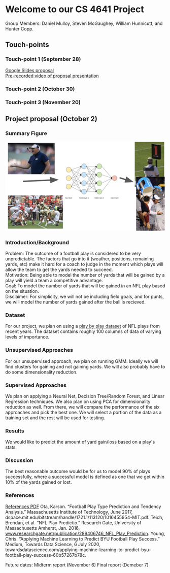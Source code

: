# Welcome to our CS 4641 Project
Group Members:
Daniel Mulloy, Steven McGaughey, William Hunnicutt, and Hunter Copp.

## Touch-points
### Touch-point 1 (September 28)
[Google Slides proposal](https://docs.google.com/presentation/d/1lqc4cYwl3FGDUaEJnqRbJutyHcS9bqcUW0vrNTv1BoU/edit?usp=sharing)  
[Pre-recorded video of proposal presentation](assets/proposal.mp4)

### Touch-point 2 (October 30)


### Touch-point 3 (November 20)

## Project proposal (October 2)

### Summary Figure
![Infographic](./assets/infographic.png)

### Introduction/Background
Problem: The outcome of a football play is considered to be very unpredictable. The factors that go into it (weather, positions, remaining yards, etc) make it hard for a coach to judge in the moment which plays will allow the team to get the yards needed to succeed.  
Motivation: Being able to model the number of yards that will be gained by a play will yield a team a competitive advantage.  
Goal: To model the number of yards that will be gained in an NFL play based on the situation.  
Disclaimer: For simplicity, we will not be including field goals, and for punts, we will model the number of yards gained after the ball is recieved.

### Dataset 
For our project, we plan on using a [play by play dataset](https://www.kaggle.com/maxhorowitz/nflplaybyplay2009to2016) of NFL plays from recent years. The dataset contains roughly 100 columns of data of varying levels of importance.

### Unsupervised Approaches
For our unsupervised approach, we plan on running GMM. Ideally we will find clusters for gaining and not gaining yards. We will also probably have to do some dimensionality reduction.

### Supervised Approaches
We plan on applying a Neural Net, Decision Tree/Random Forest, and Linear Regression techniques. We also plan on using PCA for dimensionality reduction as well. From there, we will compare the performance of the six approaches and pick the best one. We will select a portion of the data as a training set and the rest will be used for testing. 

### Results
We would like to predict the amount of yard gain/loss based on a play's stats.

### Discussion
The best reasonable outcome would be for us to model 90% of plays successfully, where a successful model is defined as one that we get within 10% of the yards gained or lost.

### References
[References PDF](assets/references.pdf)
Ota, Karson. “Football Play Type Prediction and Tendency Analysis.” Massachusetts Institute of Technology, June 2017, dspace.mit.edu/bitstream/handle/1721.1/113120/1016455954-MIT.pdf. 
Teich, Brendan, et al. “NFL Play Predictio.” Research Gate, University of Massachusetts Amherst, Jan. 2016, www.researchgate.net/publication/289406746_NFL_Play_Prediction. 
Young, Chris. “Applying Machine Learning to Predict BYU Football Play Success.” Medium, Towards Data Science, 6 July 2020, towardsdatascience.com/applying-machine-learning-to-predict-byu-football-play-success-60b57267b78c. 

Future dates:
Midterm report (November 6)
Final report (Demeber 7)
